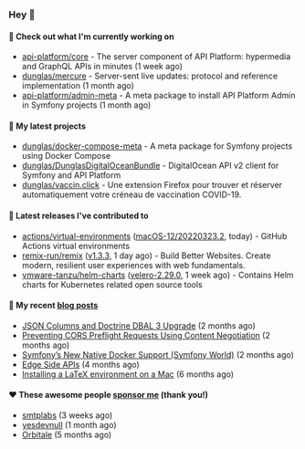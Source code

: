 ### Hey 👋

#### 👷 Check out what I'm currently working on

- [api-platform/core](https://github.com/api-platform/core) - The server component of API Platform: hypermedia and GraphQL APIs in minutes (1 week ago)
- [dunglas/mercure](https://github.com/dunglas/mercure) - Server-sent live updates: protocol and reference implementation (1 month ago)
- [api-platform/admin-meta](https://github.com/api-platform/admin-meta) - A meta package to install API Platform Admin in Symfony projects (1 month ago)

#### 🌱 My latest projects

- [dunglas/docker-compose-meta](https://github.com/dunglas/docker-compose-meta) - A meta package for Symfony projects using Docker Compose
- [dunglas/DunglasDigitalOceanBundle](https://github.com/dunglas/DunglasDigitalOceanBundle) - DigitalOcean API v2 client for Symfony and API Platform
- [dunglas/vaccin.click](https://github.com/dunglas/vaccin.click) - Une extension Firefox pour trouver et réserver automatiquement votre créneau de vaccination COVID-19.

#### 🔭 Latest releases I've contributed to

- [actions/virtual-environments](https://github.com/actions/virtual-environments) ([macOS-12/20220323.2](https://github.com/actions/virtual-environments/releases/tag/macOS-12%2F20220323.2), today) - GitHub Actions virtual environments
- [remix-run/remix](https://github.com/remix-run/remix) ([v1.3.3](https://github.com/remix-run/remix/releases/tag/v1.3.3), 1 day ago) - Build Better Websites. Create modern, resilient user experiences with web fundamentals.
- [vmware-tanzu/helm-charts](https://github.com/vmware-tanzu/helm-charts) ([velero-2.29.0](https://github.com/vmware-tanzu/helm-charts/releases/tag/velero-2.29.0), 1 week ago) - Contains Helm charts for Kubernetes related open source tools

#### 📜 My recent [blog posts](https://dunglas.fr)

- [JSON Columns and Doctrine DBAL 3 Upgrade](https://dunglas.fr/2022/01/json-columns-and-doctrine-dbal-3-upgrade/) (2 months ago)
- [Preventing CORS Preflight Requests Using Content Negotiation](https://dunglas.fr/2022/01/preventing-cors-preflight-requests-using-content-negotiation/) (2 months ago)
- [Symfony’s New Native Docker Support (Symfony World)](https://dunglas.fr/2021/12/symfonys-new-native-docker-support-symfony-world/) (2 months ago)
- [Edge Side APIs](https://dunglas.fr/2021/10/edge-side-apis/) (4 months ago)
- [Installing a LaTeX environment on a Mac](https://dunglas.fr/2021/09/installing-a-latex-environment-on-a-mac/) (6 months ago)

#### ❤️ These awesome people [sponsor me](https://github.com/sponsors/dunglas) (thank you!)

- [smtplabs](https://github.com/smtplabs) (3 weeks ago)
- [yesdevnull](https://github.com/yesdevnull) (1 month ago)
- [Orbitale](https://github.com/Orbitale) (5 months ago)
